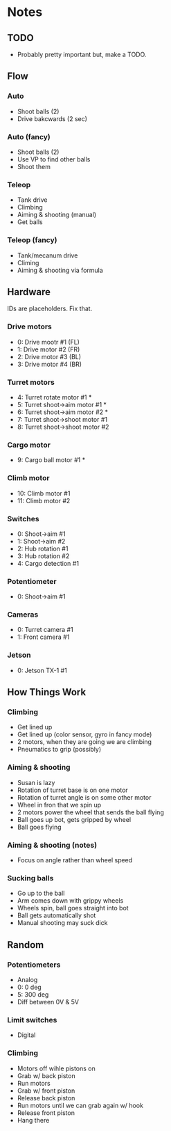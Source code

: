 # Notes

## TODO

- Probably pretty important but, make a TODO.

## Flow

### Auto

- Shoot balls (2)
- Drive bakcwards (2 sec)
  
### Auto (fancy)

- Shoot balls (2)
- Use VP to find other balls
- Shoot them

### Teleop

- Tank drive
- Climbing
- Aiming & shooting (manual)
- Get balls

### Teleop (fancy)

- Tank/mecanum drive
- Climing
- Aiming & shooting via formula

## Hardware

IDs are placeholders. Fix that.

### Drive motors

- 0: Drive mootr #1 (FL)
- 1: Drive motor #2 (FR)
- 2: Drive motor #3 (BL)
- 3: Drive motor #4 (BR)

### Turret motors

- 4: Turret rotate motor #1 *
- 5: Turret shoot->aim motor #1 *
- 6: Turret shoot->aim motor #2 *
- 7: Turret shoot->shoot motor #1
- 8: Turret shoot->shoot motor #2

### Cargo motor

- 9: Cargo ball motor #1 *

### Climb motor

- 10: Climb motor #1
- 11: Climb motor #2

### Switches

- 0: Shoot->aim #1
- 1: Shoot->aim #2
- 2: Hub rotation #1
- 3: Hub rotation #2
- 4: Cargo detection #1

### Potentiometer

- 0: Shoot->aim #1

### Cameras

- 0: Turret camera #1
- 1: Front camera #1

### Jetson

- 0: Jetson TX-1 #1

## How Things Work

### Climbing

- Get lined up
- Get lined up (color sensor, gyro in fancy mode)
- 2 motors, when they are going we are climbing
- Pneumatics to grip (possibly)

### Aiming & shooting

- Susan is lazy
- Rotation of turret base is on one motor
- Rotation of turret angle is on some other motor
- Wheel in fron that we spin up
- 2 motors power the wheel that sends the ball flying
- Ball goes up bot, gets gripped by wheel
- Ball goes flying

### Aiming & shooting (notes)

- Focus on angle rather than wheel speed

### Sucking balls

- Go up to the ball
- Arm comes down with grippy wheels
- Wheels spin, ball goes straight into bot
- Ball gets automatically shot
- Manual shooting may suck dick

## Random

### Potentiometers

- Analog
- 0: 0 deg
- 5: 300 deg
- Diff between 0V & 5V

### Limit switches

- Digital

### Climbing

- Motors off wihle pistons on
- Grab w/ back piston
- Run motors
- Grab w/ front piston
- Release back piston
- Run motors until we can grab again w/ hook
- Release front piston
- Hang there